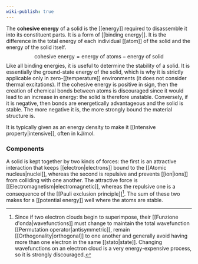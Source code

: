 ```yaml
---
wiki-publish: true
---
```

The **cohesive energy** of a solid is the [[energy]] required to disassemble it into its constituent parts. It is a form of [[binding energy]]. It is the difference in the total energy of each individual [[atom]] of the solid and the energy of the solid itself.
$$\text{cohesive energy}=\text{energy of atoms}-\text{energy of solid}$$
Like all binding energies, it is useful to determine the stability of a solid. It is essentially the ground-state energy of the solid, which is why it is strictly applicable only in zero-[[temperature]] environments (it does not consider thermal excitations). If the cohesive energy is positive in sign, then the creation of chemical bonds between atoms is discouraged since it would lead to an increase in energy: the solid is therefore unstable. Conversely, if it is negative, then bonds are energetically advantageous and the solid is stable. The more negative it is, the more strongly bound the material structure is.

It is typically given as an energy density to make it [[Intensive property|intensive]], often in $\text{kJ}/\text{mol}$.
### Components
A solid is kept together by two kinds of forces: the first is an attractive interaction that keeps [[electron|electrons]] bound to the [[Atomic nucleus|nuclei]], whereas the second is repulsive and prevents [[ion|ions]] from colliding with one another. The attractive force is [[Electromagnetism|electromagnetic]], whereas the repulsive one is a consequence of the [[Pauli exclusion principle]][^1]. The sum of these two makes for a [[potential energy]] well where the atoms are stable.


[^1]: Since if two electron clouds begin to superimpose, their [[Funzione d'onda|wavefunctions]] must change to maintain the total wavefunction [[Permutation operator|antisymmetric]], remain [[Orthogonality|orthogonal]] to one another and generally avoid having more than one electron in the same [[stato|state]]. Changing wavefunctions on an electron cloud is a very energy-expensive process, so it is strongly discouraged.
